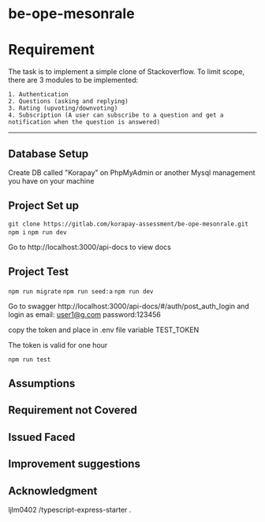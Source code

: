 # be-ope-mesonrale

# Requirement

The task is to implement a simple clone of Stackoverflow. To limit
scope, there are 3 modules to be implemented:
```
1. Authentication
2. Questions (asking and replying)
3. Rating (upvoting/downvoting)
4. Subscription (A user can subscribe to a question and get a
notification when the question is answered)
```
***

## Database Setup
Create DB called "Korapay" on PhpMyAdmin or another Mysql management you have on your machine

## Project Set up
`git clone https://gitlab.com/korapay-assessment/be-ope-mesonrale.git`
`npm i`
`npm run dev`

Go to http://localhost:3000/api-docs to view docs

## Project Test
`npm run migrate`
`npm run seed:a`
`npm run dev`
 
 Go to swagger http://localhost:3000/api-docs/#/auth/post_auth_login    and login as email: user1@g.com password:123456

 copy the token and place in .env file variable TEST_TOKEN

 The token is valid for one hour

 `npm run test`

## Assumptions


## Requirement not Covered


## Issued Faced


## Improvement suggestions



## Acknowledgment
 ljlm0402 /typescript-express-starter .




